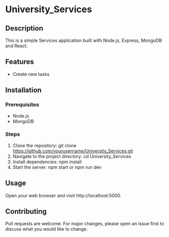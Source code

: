 
# University_Services 
## Description
This is a simple Services application built with Node.js, Express, MongoDB and React.

## Features
- Create new tasks

## Installation

### Prerequisites
- Node.js
- MongoDB

### Steps
1. Clone the repository: git clone https://github.com/yourusername/University_Services.git
2. Navigate to the project directory: cd University_Services
3. Install dependencies: npm install
4. Start the server: npm start or npm run dev 

## Usage
Open your web browser and visit http://localhost:5000.

## Contributing
Pull requests are welcome. For major changes, please open an issue first to discuss what you would like to change.
